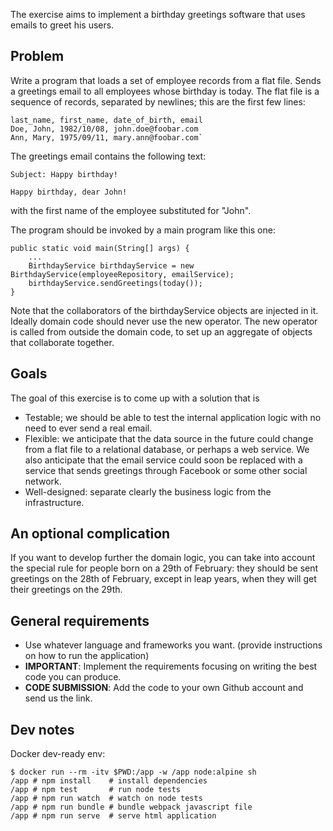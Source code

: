 The exercise aims to implement a birthday greetings software that uses emails to greet his users.

## Problem

Write a program that loads a set of employee records from a flat file. 
Sends a greetings email to all employees whose birthday is today.
The flat file is a sequence of records, separated by newlines; this are the first few lines:

```
last_name, first_name, date_of_birth, email
Doe, John, 1982/10/08, john.doe@foobar.com
Ann, Mary, 1975/09/11, mary.ann@foobar.com`
```

The greetings email contains the following text:

```
Subject: Happy birthday!

Happy birthday, dear John!
```

with the first name of the employee substituted for "John".

The program should be invoked by a main program like this one:

```
public static void main(String[] args) {
    ...
    BirthdayService birthdayService = new BirthdayService(employeeRepository, emailService);
    birthdayService.sendGreetings(today());
}
```
Note that the collaborators of the birthdayService objects are injected in it.
Ideally domain code should never use the new operator. 
The new operator is called from outside the domain code, 
to set up an aggregate of objects that collaborate together.

## Goals
The goal of this exercise is to come up with a solution that is

* Testable; we should be able to test the internal application logic with no need to ever send a real email.
* Flexible: we anticipate that the data source in the future could change from a flat file to a relational database, or perhaps a web service. We also anticipate that the email service could soon be replaced with a service that sends greetings through Facebook or some other social network.
* Well-designed: separate clearly the business logic from the infrastructure.

## An optional complication
If you want to develop further the domain logic, 
you can take into account the special rule for people born on a 29th of February: 
they should be sent greetings on the 28th of February, 
except in leap years, when they will get their greetings on the 29th.

## General requirements

* Use whatever language and frameworks you want. 
(provide instructions on how to run the application)
* **IMPORTANT**: Implement the requirements focusing on writing the best code 
you can produce.
* **CODE SUBMISSION**: Add the code to your own Github account and send us the link.

## Dev notes

Docker dev-ready env:
```
$ docker run --rm -itv $PWD:/app -w /app node:alpine sh
/app # npm install    # install dependencies
/app # npm test       # run node tests
/app # npm run watch  # watch on node tests
/app # npm run bundle # bundle webpack javascript file
/app # npm run serve  # serve html application
```
